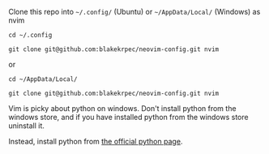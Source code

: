 Clone this repo into `~/.config/` (Ubuntu) or `~/AppData/Local/` (Windows) as nvim

`cd ~/.config`

`git clone git@github.com:blakekrpec/neovim-config.git nvim`

or 

`cd ~/AppData/Local/`

`git clone git@github.com:blakekrpec/neovim-config.git nvim`


Vim is picky about python on windows. Don't install python from the windows store, and if you have installed python from the windows store uninstall it.

Instead, install python from [the official python page](https://www.python.org/downloads/). 
